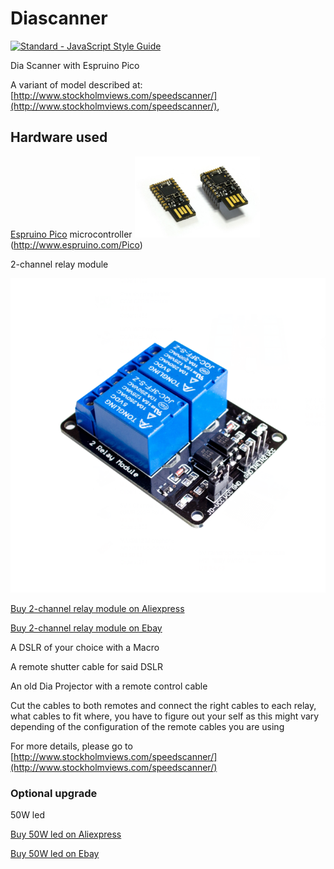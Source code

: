 # Diascanner
[![Standard - JavaScript Style Guide](https://cdn.rawgit.com/feross/standard/master/badge.svg)](https://github.com/feross/standard)

Dia Scanner with Espruino Pico

A variant of model described at: [http://www.stockholmviews.com/speedscanner/](http://www.stockholmviews.com/speedscanner/),

## Hardware used

[Espruino Pico](http://www.espruino.com/Pico) microcontroller
<img src="https://raw.githubusercontent.com/marcusasplund/diascanner/master/Pico_angled.jpg" alt="Espruino Pico" style="width: 200px;"/>(http://www.espruino.com/Pico)

2-channel relay module

![2-channel relay module](https://raw.githubusercontent.com/marcusasplund/diascanner/master/relay.jpg)

[Buy 2-channel relay module on Aliexpress](https://www.aliexpress.com/wholesale?SearchText=2-channel+relay+module)

[Buy 2-channel relay module on Ebay](http://www.ebay.com/sch/i.html?_nkw=2+channel+relay+module)

A DSLR of your choice with a Macro

A remote shutter cable for said DSLR

An old Dia Projector with a remote control cable

Cut the cables to both remotes and connect the right cables to each relay,
what cables to fit where, you have to figure out your self as this might vary depending of
the configuration of the remote cables you are using

For more details, please go to [http://www.stockholmviews.com/speedscanner/](http://www.stockholmviews.com/speedscanner/)

### Optional upgrade
50W led

[Buy 50W led on Aliexpress](https://www.aliexpress.com/wholesale?SearchText=50w+led+chip)

[Buy 50W led on Ebay](http://www.ebay.com/sch/i.html?_nkw=50w+led+chip)
